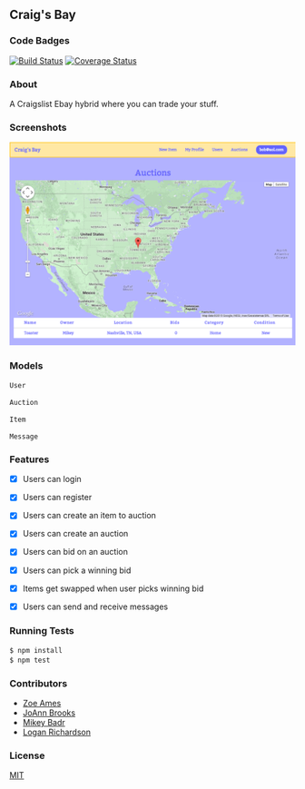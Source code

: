 ## Craig's Bay
### Code Badges
[![Build Status](https://travis-ci.org/zoeames/craigs-bay.svg)](https://travis-ci.org/zoeames/craigs-bay)
[![Coverage Status](https://coveralls.io/repos/zoeames/craigs-bay/badge.png)](https://coveralls.io/r/zoeames/craigs-bay)

### About
A Craigslist Ebay hybrid where you can trade your stuff.

### Screenshots
![Image1](https://raw.githubusercontent.com/zoeames/craigs-bay/master/docs/screenshots/craigsbay.png)


### Models
```
User
```

```
Auction
```

```
Item
```

```
Message
```

### Features
- [x] Users can login
- [x] Users can register
- [x] Users can create an item to auction
- [x] Users can create an auction
- [x] Users can bid on an auction
- [x] Users can pick a winning bid
- [x] Items get swapped when user picks winning bid
- [x] Users can send and receive messages


### Running Tests
```bash
$ npm install
$ npm test
```

### Contributors
- [Zoe Ames](https://github.com/zoeames)
- [JoAnn Brooks](https://github.com/jbrooks036)
- [Mikey Badr](https://github.com/mfbadr)
- [Logan Richardson](https://github.com/GLoganDR)

### License
[MIT](LICENSE)
